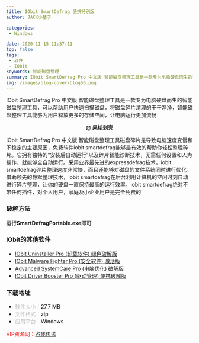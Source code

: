```yaml
---
title: IObit SmartDefrag 便携特别版
author: JACK小桔子

categories: 
 - Windows

date: 2020-11-15 11:37:11
top: false
tags: 
 - 软件
 - IObit
keywords: 智能磁盘整理
summary: IObit SmartDefrag Pro 中文版 智能磁盘整理工具是一款专为电脑硬盘而生的智能磁盘整理工具，可以帮助用户快速扫描磁盘，将磁盘碎片清理的干干净净，智能磁盘整理工具能够为用户释放更多的存储空间，让电脑运行更加流畅
img: /images/blog-cover/blog56.png
---
```

IObit SmartDefrag Pro 中文版 智能磁盘整理工具是一款专为电脑硬盘而生的智能磁盘整理工具，可以帮助用户快速扫描磁盘，将磁盘碎片清理的干干净净，智能磁盘整理工具能够为用户释放更多的存储空间，让电脑运行更加流畅

**<center>@ 果核剥壳</center>**

IObit SmartDefrag Pro 中文版 智能磁盘整理工具磁盘碎片是导致电脑速度变慢和不稳定的主要原因，免费软件iobit smartdefrag能够最有效的帮助你轻松整理碎片。它拥有独特的“安装后自动运行”以及碎片智能诊断技术，无需任何设置和人为操作，就能够全自动运行。采用业界最先进的expressdefrag技术，iobit smartdefrag碎片整理速度非常快，而且还能够对磁盘的文件系统同时进行优化。借助领先的静默整理技术，iobit smartdefrag在后台利用计算机的空闲时刻自动进行碎片整理，让你的硬盘一直保持最高的运行效率。iobit smartdefrag绝对不带任何插件，对个人用户，家庭及小企业用户是完全免费的

### 破解方法
运行**SmartDefragPortable.exe**即可

### IObit的其他软件
* [IObit Uninstaller Pro (卸载软件) 绿色破解版](https://jackxjz.vercel.app/2020/09/13/blog39/)
* [IObit Malware Fighter Pro (安全软件) 激活版](https://jackxjz.vercel.app/2020/11/15/blog55/)
* [Advanced SystemCare Pro (电脑优化) 破解版](https://jackxjz.vercel.app/2020/11/15/blog57/)
* [IObit Driver Booster Pro (驱动管理) 便携破解版](https://jackxjz.vercel.app/2020/11/15/blog58/)

### 下载地址
* <font color = #bcbcbc>软件大小：</font><font color = #000000>27.7 MB</font>
* <font color = #bcbcbc>文件格式：</font><font color = #000000>zip</font>
* <font color = #bcbcbc>应用平台：</font><font color = #000000>Windows</font>

<font color = #ff0000>VIP资源网：</font>[点我传送](https://vipxjz.vercel.app/2020/11/15/iobit-smartdefrag/)